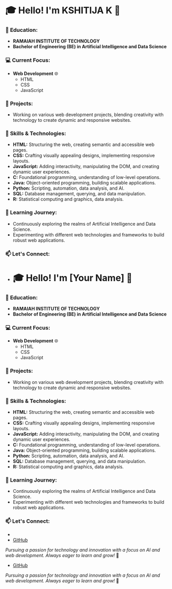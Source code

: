 # 🎓 **Hello! I'm KSHITIJA K** 👋

### 🏫 **Education:**
- **RAMAIAH INSTITUTE OF TECHNOLOGY**
- **Bachelor of Engineering (BE) in Artificial Intelligence and Data Science**

### 💻 **Current Focus:**
- **Web Development** 🌐 
  - HTML
  - CSS
  - JavaScript

### 🚀 **Projects:**
- Working on various web development projects, blending creativity with technology to create dynamic and responsive websites.

### 🎨 **Skills & Technologies:**
- **HTML:** Structuring the web, creating semantic and accessible web pages.
- **CSS:** Crafting visually appealing designs, implementing responsive layouts.
- **JavaScript:** Adding interactivity, manipulating the DOM, and creating dynamic user experiences.
- **C:** Foundational programming, understanding of low-level operations.
- **Java:** Object-oriented programming, building scalable applications.
- **Python:** Scripting, automation, data analysis, and AI.
- **SQL:** Database management, querying, and data manipulation.
- **R:** Statistical computing and graphics, data analysis.

### 🌱 **Learning Journey:**
- Continuously exploring the realms of Artificial Intelligence and Data Science.
- Experimenting with different web technologies and frameworks to build robust web applications.

### 📫 **Let's Connect:**
- # 🎓 **Hello! I'm [Your Name]** 👋

### 🏫 **Education:**
- **RAMAIAH INSTITUTE OF TECHNOLOGY**
- **Bachelor of Engineering (BE) in Artificial Intelligence and Data Science**

### 💻 **Current Focus:**
- **Web Development** 🌐 
  - HTML
  - CSS
  - JavaScript

### 🚀 **Projects:**
- Working on various web development projects, blending creativity with technology to create dynamic and responsive websites.

### 🎨 **Skills & Technologies:**
- **HTML:** Structuring the web, creating semantic and accessible web pages.
- **CSS:** Crafting visually appealing designs, implementing responsive layouts.
- **JavaScript:** Adding interactivity, manipulating the DOM, and creating dynamic user experiences.
- **C:** Foundational programming, understanding of low-level operations.
- **Java:** Object-oriented programming, building scalable applications.
- **Python:** Scripting, automation, data analysis, and AI.
- **SQL:** Database management, querying, and data manipulation.
- **R:** Statistical computing and graphics, data analysis.

### 🌱 **Learning Journey:**
- Continuously exploring the realms of Artificial Intelligence and Data Science.
- Experimenting with different web technologies and frameworks to build robust web applications.

### 📫 **Let's Connect:**
- 
- [GitHub](#)

*Pursuing a passion for technology and innovation with a focus on AI and web development. Always eager to learn and grow!* 🚀

- [GitHub](#)

*Pursuing a passion for technology and innovation with a focus on AI and web development. Always eager to learn and grow!* 🚀
